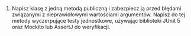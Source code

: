 1. Napisz klasę z jedną metodą publiczną i zabezpiecz ją przed błędami związanymi z nieprawidłowymi wartościami argumentów. Napisz do tej metody wyczerpujące testy jednostkowe, używając biblioteki JUnit 5 oraz Mockito lub AssertJ do weryfikacji.
